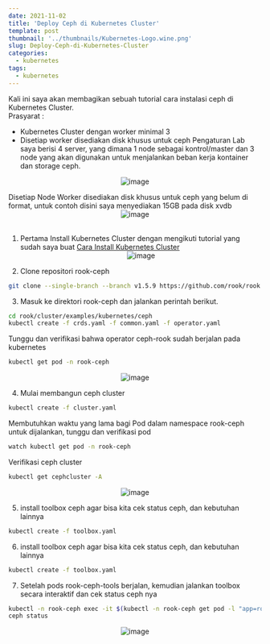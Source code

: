 ```yaml
---
date: 2021-11-02
title: 'Deploy Ceph di Kubernetes Cluster'
template: post
thumbnail: '../thumbnails/Kubernetes-Logo.wine.png'
slug: Deploy-Ceph-di-Kubernetes-Cluster
categories:
  - kubernetes
tags:
  - kubernetes
---
```

Kali ini saya akan membagikan sebuah tutorial cara instalasi ceph di Kubernetes Cluster. <br>
Prasyarat :
- Kubernetes Cluster dengan worker minimal 3
- Disetiap worker disediakan disk khusus untuk ceph
Pengaturan Lab saya berisi 4 server, yang dimana 1 node sebagai kontrol/master dan 3 node yang akan digunakan untuk menjalankan beban kerja kontainer dan storage ceph.

<span style="display:block;text-align:center">![image](https://user-images.githubusercontent.com/61746302/140010122-086eeaae-7849-4354-8bee-8861b16ffb08.png)</span>

Disetiap Node Worker disediakan disk khusus untuk ceph yang belum di format, untuk contoh disini saya menyediakan 15GB pada disk xvdb <br>
<span style="display:block;text-align:center">![image](https://user-images.githubusercontent.com/61746302/140010156-0f810c96-57b0-4a64-a9ad-ef8912f9f552.png)</span> <br>

1. Pertama Install Kubernetes Cluster dengan mengikuti tutorial yang sudah saya buat [Cara Install Kubernetes Cluster](https://rozaqi.medium.com/cara-install-kubernetes-cluster-9884df223db) <br>
<span style="display:block;text-align:center">![image](https://user-images.githubusercontent.com/61746302/140010198-fa374905-d3c5-49b9-a5a5-e4364a7fe43c.png)</span>

2. Clone repositori rook-ceph
```sh
git clone --single-branch --branch v1.5.9 https://github.com/rook/rook.git
```

3. Masuk ke direktori rook-ceph dan jalankan perintah berikut.
```sh
cd rook/cluster/examples/kubernetes/ceph
kubectl create -f crds.yaml -f common.yaml -f operator.yaml
```

Tunggu dan verifikasi bahwa operator ceph-rook sudah berjalan pada kubernetes
```sh
kubectl get pod -n rook-ceph
```
<span style="display:block;text-align:center">![image](https://user-images.githubusercontent.com/61746302/140010304-acc07336-2b28-469c-bd33-50a353b82247.png)</span>

4. Mulai membangun ceph cluster
```sh
kubectl create -f cluster.yaml
```
Membutuhkan waktu yang lama bagi Pod dalam namespace rook-ceph untuk dijalankan, tunggu dan verifikasi pod
```sh
watch kubectl get pod -n rook-ceph
```

Verifikasi ceph cluster
```sh
kubectl get cephcluster -A
```
<span style="display:block;text-align:center">![image](https://user-images.githubusercontent.com/61746302/140010671-5849e78d-7bba-4f46-9331-7fc2712f067e.png)</span>

5. install toolbox ceph agar bisa kita cek status ceph, dan kebutuhan lainnya
```sh
kubectl create -f toolbox.yaml
```

6. install toolbox ceph agar bisa kita cek status ceph, dan kebutuhan lainnya
```sh
kubectl create -f toolbox.yaml
```

7. Setelah pods rook-ceph-tools berjalan, kemudian jalankan toolbox secara interaktif dan cek status ceph nya
```sh
kubectl -n rook-ceph exec -it $(kubectl -n rook-ceph get pod -l "app=rook-ceph-tools" -o jsonpath='{.items[0].metadata.name}') bash
ceph status
```
<span style="display:block;text-align:center">![image](https://user-images.githubusercontent.com/61746302/140010412-e8418e4c-ad9f-4fcb-bc5b-8b752824f9c6.png)</span>
